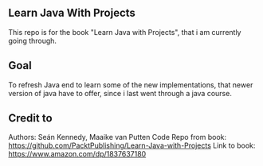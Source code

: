 Learn Java With Projects
---

This repo is for the book "Learn Java with Projects", that i am currently going through.

Goal
---
To refresh Java end to learn some of the new implementations, that newer version of java have to offer, since i last went through a java course.

Credit to
---
Authors: Seán Kennedy, Maaike van Putten
Code Repo from book: https://github.com/PacktPublishing/Learn-Java-with-Projects
Link to book: https://www.amazon.com/dp/1837637180